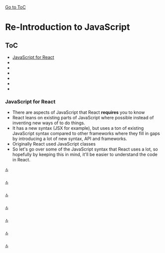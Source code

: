 [Go to ToC](../README.md)

# Re-Introduction to JavaScript

## ToC
* [JavaScript for React](#javascript-for-react)  
* [ ](#)  
* [ ](#)  
* [ ](#)  
* [ ](#)  
* [](#)  
* [](#)  

### JavaScript for React

- There are aspects of JavaScript that React **requires** you to know
- React leans on existing parts of JavaScript where possible instead of inventing new ways of to do things.
- It has a new syntax (JSX for example), but uses a ton of existing JavaScript syntax compared to other frameworks where they fill in gaps by introducing a lot of new syntax, API and frameworks.
- Originally React used JavaScript classes 
- So let's go over some of the JavaScript syntax that React uses a lot, so hopefully by keeping this in mind, it'll be easier to understand the code in React.

[🔝](#toc)  
  

### 





[🔝](#toc)  
  
### 




  
[🔝](#toc)  

### 


  
[🔝](#toc)  

###


  
[🔝](#toc)  

### 



[🔝](#toc)    
  
  
### 


  
[🔝](#toc)  

  
  
  
